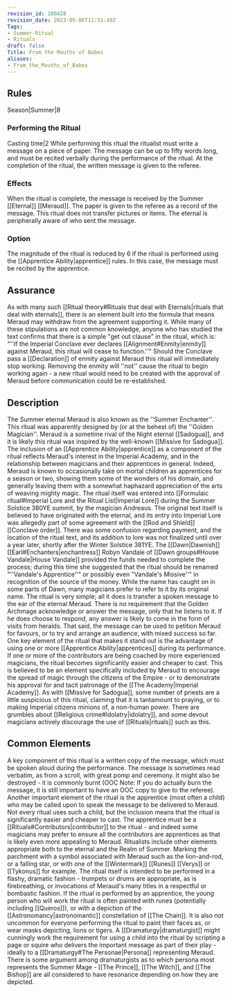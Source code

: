 ```yaml
---
revision_id: 100428
revision_date: 2023-05-06T11:51:49Z
Tags:
- Summer-Ritual
- Rituals
draft: false
Title: From the Mouths of Babes
aliases:
- From_the_Mouths_of_Babes
---
```

## Rules
Season|Summer|8
### Performing the Ritual
Casting time|2 While performing this ritual the ritualist must write a message on a piece of paper. The message can be up to fifty words long, and must be recited verbally during the performance of the ritual. At the completion of the ritual, the written message is given to the referee.
### Effects
When the ritual is complete, the message is received by the Summer [[Eternal]] [[Meraud]]. The paper is given to the referee as a record of the message.
This ritual does not transfer pictures or items.
The eternal is peripherally aware of who sent the message.
### Option
The magnitude of the ritual is reduced by 6 if the ritual is performed using the [[Apprentice Ability|apprentice]] rules. In this case, the message must be recited by the apprentice.
## Assurance
As with many such [[Ritual theory#Rituals that deal with Eternals|rituals that deal with eternals]], there is an element built into the formula that means Meraud may withdraw from the agreement supporting it. While many of these stipulations are not common knowledge, anyone who has studied the text confirms that there is a simple "get out clause" in the ritual, which is: "''If the Imperial Conclave ever declares [[Alignment#Enmity|enmity]] against Meraud, this ritual will cease to function.''" Should the Conclave pass a [[Declaration]] of enmity against Meraud this ritual will immediately stop working. Removing the enmity will ''not'' cause the ritual to begin working again - a new ritual would need to be created with the approval of Meraud before communication could be re-established.
## Description
The Summer eternal Meraud is also known as the ''Summer Enchanter''. This ritual was apparently designed by (or at the behest of) the ''Golden Magician''. Meraud is a sometime rival of the Night eternal [[Sadogua]], and it is likely this ritual was inspired by the well-known [[Missive for Sadogua]]. The inclusion of an [[Apprentice Ability|apprentice]] as a component of the ritual reflects Meraud's interest in the Imperial Academy, and in the relationship between magicians and their apprentices in general. Indeed, Meraud is known to occasionally take on mortal children as apprentices for a season or two, showing them some of the wonders of his domain, and generally leaving them with a somewhat haphazard appreciation of the arts of weaving mighty magic.
The ritual itself was entered into [[Formulaic ritual#Imperial Lore and the Ritual List|Imperial Lore]] during the Summer Solstice 380YE summit, by the magician Andreaus. The original text itself is believed to have originated with the eternal, and its entry into Imperial Lore was allegedly part of some agreement with the [[Rod and Shield]] [[Conclave order]]. There was some confusion regarding payment, and the location of the ritual text, and its addition to lore was not finalized until over a year later, shortly after the Winter Solstice 381YE. The [[Dawn|Dawnish]] [[Earl#Enchanters|enchantress]] Robyn Vandale of [[Dawn groups#House Vandale|House Vandale]] provided the funds needed to complete the process; during this time she suggested that the ritual should be renamed "''Vandale's Apprentice''" or possibly even "Vandale's Missive''" in recognition of the source of the money. While the name has caught on in some parts of Dawn, many magicians prefer to refer to it by its original name.
The ritual is very simple; all it does is transfer a spoken message to the ear of the eternal Meraud. There is no requirement that the Golden Archmage acknowledge or answer the message, only that he listens to it. If he does choose to respond, any answer is likely to come in the form of visits from heralds. That said, the message can be used to petition Meraud for favours, or to try and arrange an audience, with mixed success so far.
One key element of the ritual that makes it stand out is the advantage of using one or more [[Apprentice Ability|apprentices]] during its performance. If one or more of the contributors are being coached by more experienced magicians, the ritual becomes significantly easier and cheaper to cast. This is believed to be an element specifically included by Meraud to encourage the spread of magic through the citizens of the Empire - or to demonstrate his approval for and tacit patronage of the [[The Academy|Imperial Academy]].
As with [[Missive for Sadogua]], some number of priests are a little suspicious of this ritual, claiming that it is tantamount to praying, or to making Imperial citizens minions of, a non-human power. There are grumbles about [[Religious crime#Idolatry|idolatry]], and some devout magicians actively discourage the use of [[Rituals|rituals]] such as this.
## Common Elements
A key component of this ritual is a written copy of the message, which must be spoken aloud during the performance. The message is sometimes read verbatim, as from a scroll, with great pomp and ceremony. It might also be destroyed - it is commonly burnt (OOC Note: If you do actually burn the message, it is still important to have an OOC copy to give to the referee). 
Another important element of the ritual is the apprentice (most often a child) who may be called upon to speak the message to be delivered to Meraud. Not every ritual uses such a child, but the inclusion means that the ritual is significantly easier and cheaper to cast. The apprentice must be a [[Rituals#Contributors|contributor]] to the ritual - and indeed some magicians may prefer to ensure all the contributors are apprentices as that is likely even more appealing to Meraud.
Ritualists include other elements appropriate both to the eternal and the Realm of Summer. Marking the parchment with a symbol associated with Meraud such as the lion-and-rod, or a falling star, or with one of the [[Wintermark]] [[Runes]] [[Verys]] or [[Tykonus]] for example. The ritual itself is intended to be performed in a flashy, dramatic fashion - trumpets or drums are appropriate, as is firebreathing, or invocations of Meraud's many titles in a respectful or bombastic fashion. 
If the ritual is performed by an apprentice, the young person who will work the ritual is often painted with runes (potentially including [[Queros]]), or with a depiction of the [[Astronomancy|astronomantic]] constellation of [[The Chain]]. It is also not uncommon for everyone performing the ritual to paint their faces as, or wear masks depicting, lions or tigers.
A [[Dramaturgy|dramaturgist]] might cunningly work the requirement for using a child into the ritual by scripting a page or squire who delivers the important message as part of their play - ideally to a [[Dramaturgy#The Personae|Persona]] representing Meraud. There is some argument among dramaturgists as to which persona most represents the Summer Mage - [[The Prince]], [[The Witch]], and [[The Bishop]] are all considered to have resonance depending on how they are depicted.